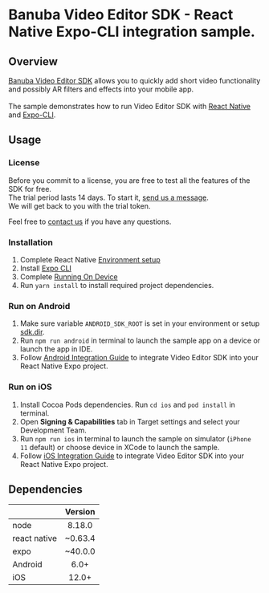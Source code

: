 # Banuba Video Editor SDK - React Native Expo-CLI integration sample.

## Overview
[Banuba Video Editor SDK](https://www.banuba.com/video-editor-sdk) allows you to quickly add short video functionality and possibly AR filters and effects into your mobile app.
<br>  
The sample demonstrates how to run Video Editor SDK with [React Native](https://reactnative.dev/) and [Expo-CLI](https://docs.expo.dev/workflow/expo-cli/).  

## Usage
### License
Before you commit to a license, you are free to test all the features of the SDK for free.  
The trial period lasts 14 days. To start it, [send us a message](https://www.banuba.com/video-editor-sdk#form).  
We will get back to you with the trial token.

Feel free to [contact us](https://www.banuba.com/faq/kb-tickets/new) if you have any questions.

### Installation
1. Complete React Native [Environment setup](https://reactnative.dev/docs/environment-setup)
2. Install [Expo CLI](https://docs.expo.dev/get-started/installation/)
3. Complete [Running On Device](https://reactnative.dev/docs/running-on-device)
4. Run ```yarn install``` to install required project dependencies.

### Run on Android
1. Make sure variable ```ANDROID_SDK_ROOT``` is set in your environment or setup [sdk.dir](android/local.properties#L1).
2. Run ```npm run android``` in terminal to launch the sample app on a device or launch the app in IDE.
3. Follow [Android Integration Guide](mddocs/android_integration.md) to integrate Video Editor SDK into your React Native Expo project.

### Run on iOS  
1. Install Cocoa Pods dependencies. Run ```cd ios``` and ```pod install``` in terminal.
2. Open **Signing & Capabilities** tab in Target settings and select your Development Team.
3. Run ```npm run ios``` in terminal to launch the sample on simulator (```iPhone 11``` default) or choose device in XCode to launch the sample.
4. Follow [iOS Integration Guide](mddocs/ios_integration.md) to integrate Video Editor SDK into your React Native Expo project.

## Dependencies
|              | Version | 
|--------------|:-------:|
| node         | 8.18.0  |
| react native | ~0.63.4 | 
| expo         | ~40.0.0 |
| Android      |  6.0+   |
| iOS          |  12.0+  |
